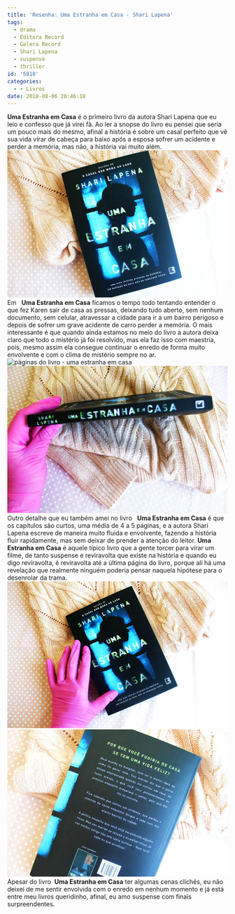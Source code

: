 ```yaml
---
title: 'Resenha: Uma Estranha em Casa - Shari Lapena'
tags:
  - drama
  - Editora Record
  - Galera Record
  - Shari Lapena
  - suspense
  - thriller
id: '5810'
categories:
  - - Livros
date: 2018-08-06 20:46:18
---
```


**Uma Estranha em Casa** é o primeiro livro da autora Shari Lapena que eu leio e confesso que já virei fã. Ao ler a snopse do livro eu pensei que seria um pouco mais do mesmo, afinal a história é sobre um casal perfeito que vê sua vida virar de cabeça para baixo após a esposa sofrer um acidente e perder a memória, mas não, a história vai muito além. ![capa do livro - uma estranha em casa](/images/2018/07/capa-livro-uma-estranha-em-casa.jpg) Em   **Uma Estranha em Casa** ficamos o tempo todo tentando entender o que fez Karen sair de casa as pressas, deixando tudo aberto, sem nenhum documento, sem celular, atravessar a cidade para ir a um bairro perigoso e depois de sofrer um grave acidente de carro perder a memória. O mais interessante é que quando ainda estamos no meio do livro a autora deixa claro que todo o mistério já foi resolvido, mas ela faz isso com maestria, pois, mesmo assim ela consegue continuar o enredo de forma muito envolvente e com o clima de mistério sempre no ar. ![páginas do livro - uma estranha em casa](/images/2018/08/páginas-do-livro-uma-estraha-em-casa.jpg) ![lombada do livro - uma estranha em casa](/images/2018/08/lombada-livro-uma-estranha-em-casa.jpg) Outro detalhe que eu também amei no livro   **Uma Estranha em Casa** é que os capítulos são curtos, uma média de 4 a 5 páginas, e a autora Shari Lapena escreve de maneira muito fluida e envolvente, fazendo a história fluir rapidamente, mas sem deixar de prender a atenção do leitor. **Uma Estranha em Casa** é aquele típico livro que a gente torcer para virar um filme, de tanto suspense e reviravolta que existe na história e quando eu digo reviravolta, é reviravolta até a última página do livro, porque ali há uma revelação que realmente ninguém poderia pensar naquela hipótese para o desenrolar da trama. ![livro - uma estranha em casa](/images/2018/08/capa-livro-uma-estranha-em-casa-com-luva-rosa.jpg) ![contra capa - uma estranha em casa](/images/2018/08/contra-capa-livro-uma-estranha-em-casa.jpg) Apesar do livro  **Uma Estranha em Casa** ter algumas cenas clichês, eu não deixei de me sentir envolvida com o enredo em nenhum momento e já está entre meu livros queridinho, afinal, eu amo suspense com finais surpreendentes.
